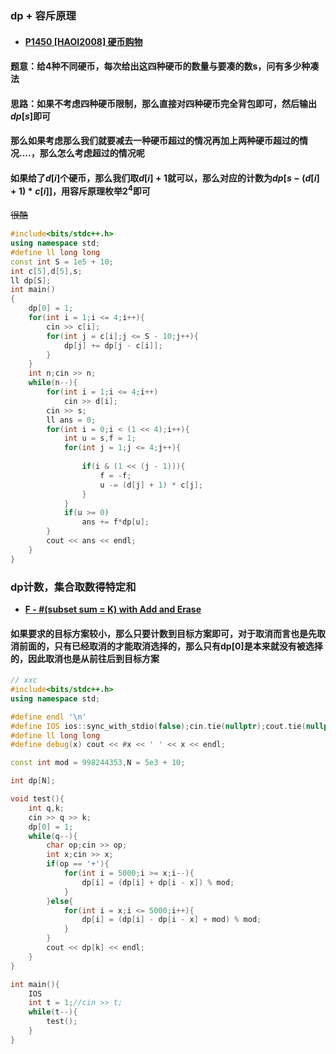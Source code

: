### dp + 容斥原理

* #### [P1450 [HAOI2008] 硬币购物](https://www.luogu.com.cn/problem/P1450) 

#### 题意：给4种不同硬币，每次给出这四种硬币的数量与要凑的数s，问有多少种凑法

#### 思路：如果不考虑四种硬币限制，那么直接对四种硬币完全背包即可，然后输出$dp[s]$即可

#### 那么如果考虑那么我们就要减去一种硬币超过的情况再加上两种硬币超过的情况....，那么怎么考虑超过的情况呢

#### 如果给了$d[i]$个硬币，那么我们取$d[i] + 1$就可以，那么对应的计数为$dp[s-(d[i] + 1)*c[i]]$，用容斥原理枚举$2^4$即可

~~很酷~~

```cpp
#include<bits/stdc++.h>
using namespace std;
#define ll long long
const int S = 1e5 + 10;
int c[5],d[5],s;
ll dp[S];
int main()
{
	dp[0] = 1;
	for(int i = 1;i <= 4;i++){
		cin >> c[i];
		for(int j = c[i];j <= S - 10;j++){
			dp[j] += dp[j - c[i]];
		}
	}
	int n;cin >> n;
	while(n--){
		for(int i = 1;i <= 4;i++)
			cin >> d[i];
		cin >> s;
		ll ans = 0;
		for(int i = 0;i < (1 << 4);i++){
			int u = s,f = 1;
			for(int j = 1;j <= 4;j++){
				
				if(i & (1 << (j - 1))){
					f = -f;
					u -= (d[j] + 1) * c[j];
				}
			}
			if(u >= 0)
				ans += f*dp[u];
		}
		cout << ans << endl;
	}
}
```

### dp计数，集合取数得特定和

* [**F - #(subset sum = K) with Add and Erase**](https://atcoder.jp/contests/abc321/tasks/abc321_f)

#### 如果要求的目标方案较小，那么只要计数到目标方案即可，对于取消而言也是先取消前面的，只有已经取消的才能取消选择的，那么只有dp[0]是本来就没有被选择的，因此取消也是从前往后到目标方案

```cpp
// xxc
#include<bits/stdc++.h>
using namespace std;

#define endl '\n'
#define IOS ios::sync_with_stdio(false);cin.tie(nullptr);cout.tie(nullptr);
#define ll long long
#define debug(x) cout << #x << ' ' << x << endl;

const int mod = 998244353,N = 5e3 + 10;

int dp[N];

void test(){
	int q,k;
	cin >> q >> k;
	dp[0] = 1;
	while(q--){
		char op;cin >> op;
		int x;cin >> x;
		if(op == '+'){
			for(int i = 5000;i >= x;i--){
				dp[i] = (dp[i] + dp[i - x]) % mod;
			}
		}else{
			for(int i = x;i <= 5000;i++){
				dp[i] = (dp[i] - dp[i - x] + mod) % mod;
			}
		}
		cout << dp[k] << endl;
	}
}

int main(){
	IOS
	int t = 1;//cin >> t;
	while(t--){
		test();
	}
}
```

